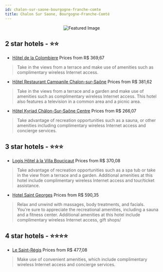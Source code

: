 ```yaml
---
id: chalon-sur-saone-bourgogne-franche-comte
title: Chalon Sur Saone, Bourgogne-Franche-Comté
---
```


<center><img src="https://i.travelapi.com/hotels/4000000/3520000/3512200/3512124/4d3b321b_z.jpg" alt="Featured Image" /></center>


##  2 star hotels - ⭐️⭐️

-    [Hôtel de la Colombiere](https://us.hurb.com/hotels/chalon-sur-saone/hotel-de-la-colombiere-JNP-JP770666?cmp=18055) Prices from R$ 369,67
   > Take in the views from a terrace and make use of amenities such as complimentary wireless Internet access.
-    [Hôtel Restaurant Campanile Chalon-sur-Saône](https://us.hurb.com/hotels/chalon-sur-saone/hotel-restaurant-campanile-chalon-sur-saone-JNP-JP779942?cmp=18055) Prices from R$ 381,62
   > Take in the views from a terrace and a garden and make use of amenities such as complimentary wireless Internet access. This hotel also features a television in a common area and a picnic area.
-    [Hôtel Kyriad Châlon-Sur-Saône Centre](https://us.hurb.com/hotels/chalon-sur-saone/hotel-kyriad-chalon-sur-saone-centre-JNP-JP288199?cmp=18055) Prices from R$ 266,07
   > Take advantage of recreation opportunities such as a sauna, or other amenities including complimentary wireless Internet access and concierge services.

##  3 star hotels - ⭐️⭐️⭐️

-    [Logis Hôtel à la Villa Boucicaut](https://us.hurb.com/hotels/chalon-sur-saone/logis-hotel-a-la-villa-boucicaut-JNP-JP103098?cmp=18055) Prices from R$ 370,08
   > Take advantage of recreation opportunities such as a spa tub or take in the view from a terrace and a garden. Additional amenities at this hotel include complimentary wireless Internet access and tour/ticket assistance.
-    [Hotel Saint Georges](https://us.hurb.com/hotels/chalon-sur-saone/hotel-saint-georges-JNP-JP392230?cmp=18055) Prices from R$ 590,35
   > Relax and unwind with massages, body treatments, and facials. You're sure to appreciate the recreational amenities, including a sauna and a fitness center. Additional amenities at this hotel include complimentary wireless Internet access, gift shops/

##  4 star hotels - ⭐️⭐️⭐️⭐️

-    [Le Saint-Régis](https://us.hurb.com/hotels/chalon-sur-saone/le-saint-regis-JNP-JP779906?cmp=18055) Prices from R$ 477,08
   > Make use of convenient amenities, which include complimentary wireless Internet access and concierge services.
